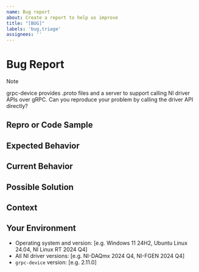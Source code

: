 ```yaml
---
name: Bug report
about: Create a report to help us improve
title: "[BUG]"
labels: 'bug,triage'
assignees: ''
---
```


# Bug Report

<!--- Provide a general summary of the issue here -->

> [!NOTE]
> grpc-device provides .proto files and a server to support calling NI driver APIs over gRPC. Can you reproduce your problem by calling the driver API directly?

## Repro or Code Sample

<!-- Please provide steps to reproduce the issue and/or a code repository, gist, code snippet or sample files -->

## Expected Behavior

<!--- Tell us what should happen -->

## Current Behavior

<!--- Tell us what happens instead of the expected behavior -->
<!--- If you are seeing an error, please include the full error message and stack trace -->
<!--- If applicable, provide screenshots -->

## Possible Solution

<!--- Not obligatory, but suggest a fix/reason for the bug -->
<!--- Please let us know if you'd be willing to contribute the fix; we'd be happy to work with you -->

## Context

<!--- How has this issue affected you? What are you trying to accomplish? -->
<!--- Providing context helps us come up with a solution that is most useful in the real world -->

## Your Environment

<!--- Include as many relevant details as possible about the environment you experienced the bug in -->

* Operating system and version: [e.g. Windows 11 24H2, Ubuntu Linux 24.04, NI Linux RT 2024 Q4]
* All NI driver versions: [e.g. NI-DAQmx 2024 Q4, NI-FGEN 2024 Q4]
* `grpc-device` version: [e.g. 2.11.0]

